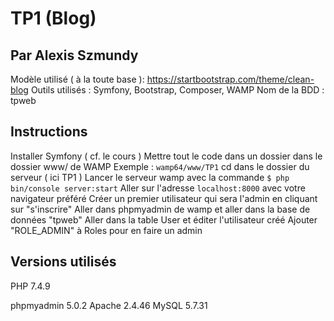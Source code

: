 # TP1 (Blog)
## Par Alexis Szmundy
Modèle utilisé ( à la toute base ): https://startbootstrap.com/theme/clean-blog
Outils utilisés : Symfony, Bootstrap, Composer, WAMP
Nom de la BDD : tpweb

## Instructions
Installer Symfony ( cf. le cours )
Mettre tout le code dans un dossier dans le dossier www/ de WAMP
Exemple : ``` wamp64/www/TP1 ```
cd dans le dossier du serveur ( ici TP1 )
Lancer le serveur wamp avec la commande 
```$ php bin/console server:start``` 
Aller sur l'adresse ```localhost:8000``` avec votre navigateur préféré
Créer un premier utilisateur qui sera l'admin en cliquant sur "s'inscrire"
Aller dans phpmyadmin de wamp et aller dans la base de données "tpweb"
Aller dans la table User et éditer l'utilisateur créé
Ajouter "ROLE_ADMIN" à Roles pour en faire un admin

## Versions utilisés
PHP 7.4.9

phpmyadmin 5.0.2
Apache 2.4.46
MySQL 5.7.31
